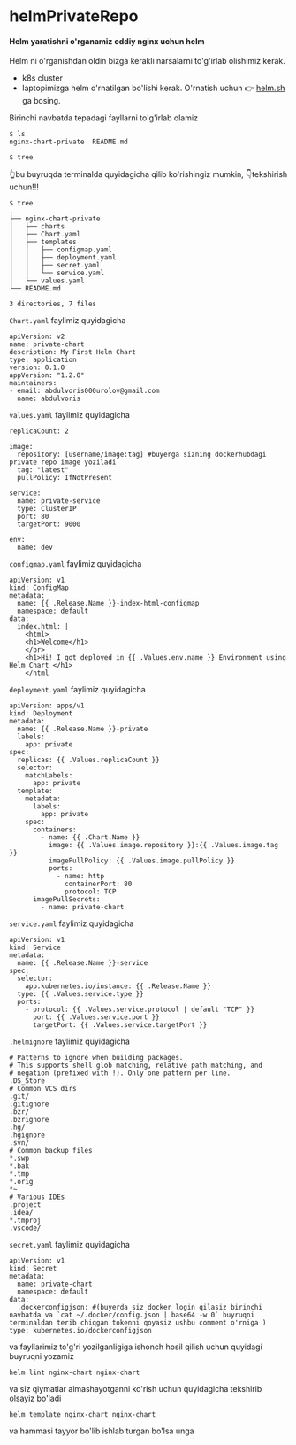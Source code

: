 # helmPrivateRepo

#### Helm yaratishni o'rganamiz oddiy nginx uchun helm

Helm ni o'rganishdan oldin bizga kerakli narsalarni to'g'irlab olishimiz kerak.
+ k8s cluster
+ laptopimizga helm o'rnatilgan bo'lishi kerak. O'rnatish uchun 👉 [helm.sh](https://helm.sh/docs/intro/install/) ga bosing.

Birinchi navbatda tepadagi fayllarni to'g'irlab olamiz 
```
$ ls
nginx-chart-private  README.md
```
```
$ tree
```
👆bu buyruqda terminalda quyidagicha qilib ko'rishingiz mumkin, 👇tekshirish uchun!!!
```
$ tree
.
├── nginx-chart-private
│   ├── charts
│   ├── Chart.yaml
│   ├── templates
│   │   ├── configmap.yaml
│   │   ├── deployment.yaml
│   │   ├── secret.yaml
│   │   └── service.yaml
│   └── values.yaml
└── README.md

3 directories, 7 files
```
`Chart.yaml` faylimiz quyidagicha
```
apiVersion: v2
name: private-chart
description: My First Helm Chart
type: application
version: 0.1.0
appVersion: "1.2.0"
maintainers:
- email: abdulvoris000urolov@gmail.com
  name: abdulvoris
```
`values.yaml` faylimiz quyidagicha
```
replicaCount: 2

image:
  repository: [username/image:tag] #buyerga sizning dockerhubdagi private repo image yoziladi
  tag: "latest"
  pullPolicy: IfNotPresent

service:
  name: private-service
  type: ClusterIP
  port: 80
  targetPort: 9000

env:
  name: dev
```

`configmap.yaml` faylimiz quyidagicha
```
apiVersion: v1
kind: ConfigMap
metadata:
  name: {{ .Release.Name }}-index-html-configmap
  namespace: default
data:
  index.html: |
    <html>
    <h1>Welcome</h1>
    </br>
    <h1>Hi! I got deployed in {{ .Values.env.name }} Environment using Helm Chart </h1>
    </html
```
`deployment.yaml` faylimiz quyidagicha
```
apiVersion: apps/v1
kind: Deployment
metadata:
  name: {{ .Release.Name }}-private
  labels:
    app: private
spec:
  replicas: {{ .Values.replicaCount }}
  selector:
    matchLabels:
      app: private
  template:
    metadata:
      labels:
        app: private
    spec:
      containers:
        - name: {{ .Chart.Name }}
          image: {{ .Values.image.repository }}:{{ .Values.image.tag }}
          imagePullPolicy: {{ .Values.image.pullPolicy }}
          ports:
            - name: http
              containerPort: 80
              protocol: TCP
      imagePullSecrets: 
        - name: private-chart
```
`service.yaml` faylimiz quyidagicha
```
apiVersion: v1
kind: Service
metadata:
  name: {{ .Release.Name }}-service
spec:
  selector:
    app.kubernetes.io/instance: {{ .Release.Name }}
  type: {{ .Values.service.type }}
  ports:
    - protocol: {{ .Values.service.protocol | default "TCP" }}
      port: {{ .Values.service.port }}
      targetPort: {{ .Values.service.targetPort }}
```
`.helmignore` faylimiz quyidagicha
```
# Patterns to ignore when building packages.
# This supports shell glob matching, relative path matching, and
# negation (prefixed with !). Only one pattern per line.
.DS_Store
# Common VCS dirs
.git/
.gitignore
.bzr/
.bzrignore
.hg/
.hgignore
.svn/
# Common backup files
*.swp
*.bak
*.tmp
*.orig
*~
# Various IDEs
.project
.idea/
*.tmproj
.vscode/
```
`secret.yaml`  faylimiz quyidagicha
```
apiVersion: v1
kind: Secret
metadata:
  name: private-chart
  namespace: default
data:
  .dockerconfigjson: #(buyerda siz docker login qilasiz birinchi navbatda va `cat ~/.docker/config.json | base64 -w 0` buyruqni terminaldan terib chiqgan tokenni qoyasiz ushbu comment o'rniga ) 
type: kubernetes.io/dockerconfigjson
```
va fayllarimiz to'g'ri yozilganligiga ishonch hosil qilish uchun quyidagi buyruqni yozamiz
```
helm lint nginx-chart nginx-chart
```
va siz qiymatlar almashayotganni ko'rish uchun quyidagicha tekshirib olsayiz bo'ladi
```
helm template nginx-chart nginx-chart
```
va hammasi tayyor bo'lib ishlab turgan bo'lsa unga 